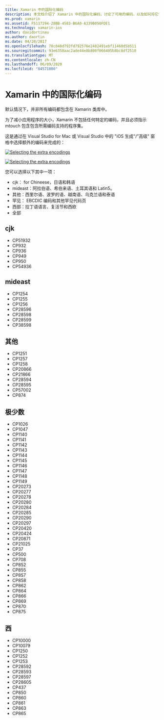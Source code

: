 ```yaml
---
title: Xamarin 中的国际化编码
description: 本文档介绍了 Xamarin 中的国际化编码，讨论了可用的编码，以及如何将它们添加到应用中。
ms.prod: xamarin
ms.assetid: F5117294-28BB-4583-B6A0-A339B050FDE1
ms.technology: xamarin-ios
author: davidortinau
ms.author: daortin
ms.date: 04/28/2017
ms.openlocfilehash: 78c048d793fd792576e2482491ebf11460d5b511
ms.sourcegitcommit: 93e6358aac2ade44e8b800f066405b8bc8df2510
ms.translationtype: MT
ms.contentlocale: zh-CN
ms.lasthandoff: 06/09/2020
ms.locfileid: "84571800"
---
```

# <a name="internationalization-encodings-in-xamarinios"></a>Xamarin 中的国际化编码

默认情况下，并非所有编码都包含在 Xamarin 类库中。

为了减小应用程序的大小，Xamarin 不包括任何特定的编码，并且必须指示 mtouch 包含包含所需编码支持的程序集。

这是通过在 Visual Studio for Mac 或 Visual Studio 中的 "iOS 生成"/"高级" 窗格中选择额外的编码来完成的：

 [![](encodings-images/00.png "Selecting the extra encodings")](encodings-images/00.png#lightbox)

 [![](encodings-images/00a.png "Selecting the extra encodings")](encodings-images/00a.png#lightbox)

您可以选择以下其中一项：

- cjk： for Chineese，日语和韩语
- mideast：阿拉伯语、希伯来语、土耳其语和 Latin5。
- 其他：西里尔语、波罗的语、越南语、乌克兰语和泰语
- 罕见： EBCDIC 编码和其他罕见代码页
- 西部：拉丁语语言、复活节和西欧
- 全部

 <a name="cjk"></a>

## <a name="cjk"></a>cjk

- CP51932
- CP932
- CP936
- CP949
- CP950
- CP54936

 <a name="mideast"></a>

## <a name="mideast"></a>mideast

- CP1254
- CP1255
- CP1256
- CP28596
- CP28598
- CP28599
- CP38598

 <a name="other"></a>

## <a name="other"></a>其他

- CP1251
- CP1257
- CP1258
- CP20866
- CP21866
- CP28594
- CP28595
- CP57002
- CP874

 <a name="rare"></a>

## <a name="rare"></a>极少数

- CP1026
- CP1047
- CP1140
- CP1141
- CP1142
- CP1143
- CP1144
- CP1145
- CP1146
- CP1147
- CP1148
- CP1149
- CP20273
- CP20277
- CP20278
- CP20280
- CP20284
- CP20285
- CP20290
- CP20297
- CP20420
- CP20424
- CP20871
- CP21025
- CP37
- CP500
- CP708
- CP852
- CP855
- CP857
- CP858
- CP862
- CP864
- CP866
- CP869
- CP870
- CP875

 <a name="west"></a>

## <a name="west"></a>西

- CP10000
- CP10079
- CP1250
- CP1252
- CP1253
- CP28592
- CP28593
- CP28597
- CP28605
- CP437
- CP850
- CP860
- CP861
- CP863
- CP865
